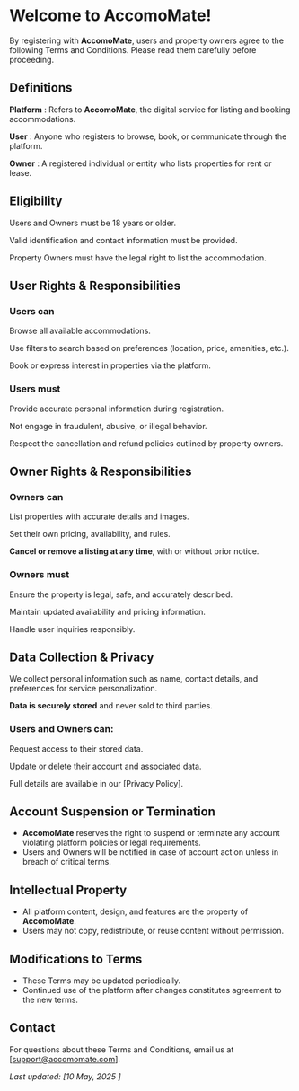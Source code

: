 # Welcome to AccomoMate!

By registering with **AccomoMate**, users and property owners agree to the following Terms and Conditions. Please read them carefully before proceeding.

## Definitions

**Platform** : Refers to **AccomoMate**, the digital service for listing and booking accommodations.

**User** : Anyone who registers to browse, book, or communicate through the platform.

**Owner** : A registered individual or entity who lists properties for rent or lease.

## Eligibility

Users and Owners must be 18 years or older.

Valid identification and contact information must be provided.

Property Owners must have the legal right to list the accommodation.

## User Rights & Responsibilities

### Users can

Browse all available accommodations.

Use filters to search based on preferences (location, price, amenities, etc.).

Book or express interest in properties via the platform.

### Users must

Provide accurate personal information during registration.

Not engage in fraudulent, abusive, or illegal behavior.

Respect the cancellation and refund policies outlined by property owners.

## Owner Rights & Responsibilities

### Owners can

List properties with accurate details and images.

Set their own pricing, availability, and rules.

**Cancel or remove a listing at any time**, with or without prior notice.

### Owners must

Ensure the property is legal, safe, and accurately described.

Maintain updated availability and pricing information.

Handle user inquiries responsibly.

## Data Collection & Privacy

We collect personal information such as name, contact details, and preferences for service personalization.

**Data is securely stored** and never sold to third parties.

### Users and Owners can:

Request access to their stored data.

Update or delete their account and associated data.

Full details are available in our [Privacy Policy].

## Account Suspension or Termination

- **AccomoMate** reserves the right to suspend or terminate any account violating platform policies or legal requirements.
- Users and Owners will be notified in case of account action unless in breach of critical terms.

## Intellectual Property

- All platform content, design, and features are the property of **AccomoMate**.
- Users may not copy, redistribute, or reuse content without permission.

## Modifications to Terms

- These Terms may be updated periodically.
- Continued use of the platform after changes constitutes agreement to the new terms.

## Contact

For questions about these Terms and Conditions, email us at [support@accomomate.com].

_Last updated: [10 May, 2025 ]_
